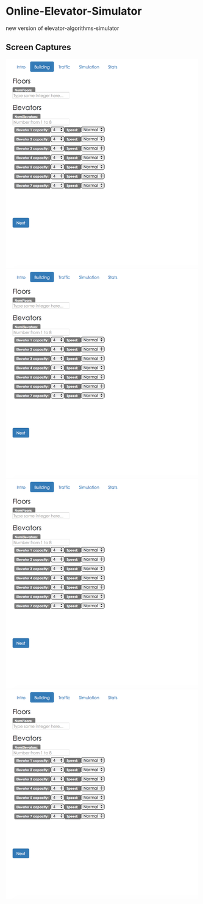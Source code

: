 # Online-Elevator-Simulator
new version of elevator-algorithms-simulator 

## Screen Captures
![](https://github.com/JerryLiu0415/Online-Elevator-Simulator/blob/master/screencaptures/ElevatorBuilding.png)
![](https://github.com/JerryLiu0415/Online-Elevator-Simulator/blob/master/screencaptures/ElevatorBuilding.png)
![](https://github.com/JerryLiu0415/Online-Elevator-Simulator/blob/master/screencaptures/ElevatorBuilding.png)
![](https://github.com/JerryLiu0415/Online-Elevator-Simulator/blob/master/screencaptures/ElevatorBuilding.png)
